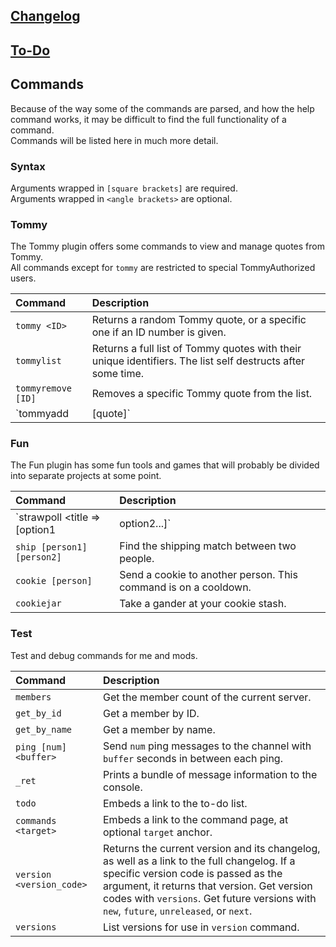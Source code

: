 ## [Changelog](https://novabros.github.io/NovaBot/version)
## [To-Do](https://novabros.github.io/NovaBot/todo)
## Commands  
Because of the way some of the commands are parsed, and how the help command works, it may be difficult to find the full functionality of a command.  
Commands will be listed here in much more detail.

### Syntax
Arguments wrapped in `[square brackets]` are required.  
Arguments wrapped in `<angle brackets>` are optional.
### Tommy
The Tommy plugin offers some commands to view and manage quotes from Tommy.  
All commands except for `tommy` are restricted to special TommyAuthorized users.

Command|Description
:-|:-
`tommy <ID>` | Returns a random Tommy quote, or a specific one if an ID number is given.
`tommylist`  | Returns a full list of Tommy quotes with their unique identifiers. The list self destructs after some time.
`tommyremove [ID]` | Removes a specific Tommy quote from the list.
`tommyadd <subject>|[quote]` | Adds a Tommy quote to the list, with optional `subject` header. Make sure to use a `| pipe` character to separate the subject if used.

### Fun
The Fun plugin has some fun tools and games that will probably be divided into separate projects at some point.

Command|Description
:-|:-
`strawpoll <title => [option1 | option2...]` | Create a strawpoll with optional title and a bunch of options. Identify title by putting an `= equals` sign after it, and separate options with `| pipe` characters. `n!strawpoll Favorite Color = Red | Blue | Green` works, and so does `n!strawpoll League of Legends | DotA 2 | World of Warcraft`.
`ship [person1] [person2]` | Find the shipping match between two people.
`cookie [person]` | Send a cookie to another person. This command is on a cooldown.
`cookiejar` | Take a gander at your cookie stash.

### Test
Test and debug commands for me and mods.

Command | Description
:-|:-
`members` | Get the member count of the current server.
`get_by_id` | Get a member by ID.
`get_by_name` | Get a member by name.
`ping [num] <buffer>` | Send `num` ping messages to the channel with `buffer` seconds in between each ping.
`_ret` | Prints a bundle of message information to the console.
`todo` | Embeds a link to the to-do list.
`commands <target>` | Embeds a link to the command page, at optional `target` anchor.
`version <version_code>` | Returns the current version and its changelog, as well as a link to the full changelog. If a specific version code is passed as the argument, it returns that version. Get version codes with `versions`. Get future versions with `new`, `future`,  `unreleased`, or `next`.
`versions` | List versions for use in `version` command.
